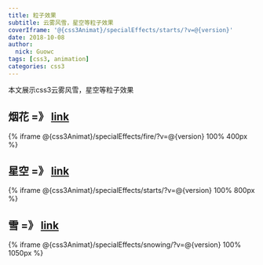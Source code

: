 ```yaml
---
title: 粒子效果
subtitle: 云雾风雪，星空等粒子效果
coverIframe: '@{css3Animat}/specialEffects/starts/?v=@{version}'
date: 2018-10-08
author: 
  nick: Guowc
tags: [css3, animation]
categories: css3
---
```

本文展示css3云雾风雪，星空等粒子效果
<!--more-->

## 烟花 =》 [link](@{css3Animat}/specialEffects/fire/?v=@{version})
{% iframe @{css3Animat}/specialEffects/fire/?v=@{version} 100% 400px %}

## 星空 =》 [link](@{css3Animat}/specialEffects/starts/?v=@{version})
{% iframe @{css3Animat}/specialEffects/starts/?v=@{version} 100% 800px %}

## 雪 =》 [link](@{css3Animat}/specialEffects/snowing/?v=@{version})
{% iframe @{css3Animat}/specialEffects/snowing/?v=@{version} 100% 1050px %}

